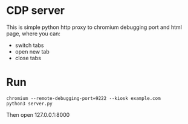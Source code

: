 # CDP server
This is simple python http proxy to chromium debugging port and html page, where you can:

- switch tabs
- open new tab
- close tabs

# Run

    chromium --remote-debugging-port=9222 --kiosk example.com
    python3 server.py

Then open 127.0.0.1:8000
